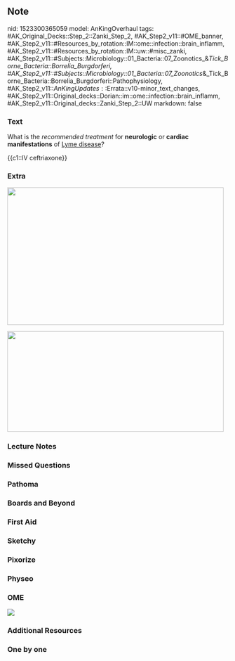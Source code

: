 ## Note
nid: 1523300365059
model: AnKingOverhaul
tags: #AK_Original_Decks::Step_2::Zanki_Step_2, #AK_Step2_v11::#OME_banner, #AK_Step2_v11::#Resources_by_rotation::IM::ome::infection::brain_inflamm, #AK_Step2_v11::#Resources_by_rotation::IM::uw::#misc_zanki, #AK_Step2_v11::#Subjects::Microbiology::01_Bacteria::07_Zoonotics_&_Tick_Borne_Bacteria::Borrelia_Burgdorferi, #AK_Step2_v11::#Subjects::Microbiology::01_Bacteria::07_Zoonotics_&_Tick_Borne_Bacteria::Borrelia_Burgdorferi::Pathophysiology, #AK_Step2_v11::$AnKingUpdates::$Errata::v10-minor_text_changes, #AK_Step2_v11::Original_decks::Dorian::im::ome::infection::brain_inflamm, #AK_Step2_v11::Original_decks::Zanki_Step_2::UW
markdown: false

### Text
What is the <i>recommended treatment</i> for <b>neurologic</b> or
<b>cardiac</b> <b>manifestations</b> of <u>Lyme disease</u>?
<div>
  {{c1::IV ceftriaxone}}
</div>

### Extra
<img src="Screenshot%202018-04-09_15-05-42_1606536512074.png"
class="" style="height: 313px; width: 493px;">
<div><img class="" src=
"paste-51bc14d75d61d2ca354d40fe2183d20a8a90b604.jpg" style=
"height: 229px; width: 493px;"></div>

### Lecture Notes


### Missed Questions


### Pathoma


### Boards and Beyond


### First Aid


### Sketchy


### Pixorize


### Physeo


### OME
<div class="ome-widget">
  <a href="https://onlinemeded.org?ref=anki"><img src=
  "_OME_AnkiFlashcards_General_7.png"></a>
</div>

### Additional Resources


### One by one

